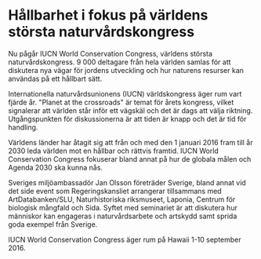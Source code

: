 # Hållbarhet i fokus på världens största naturvårdskongress

Nu pågår IUCN World Conservation Congress, världens största naturvårdskongress. 9 000 deltagare från hela världen samlas för att diskutera nya vägar för jordens utveckling och hur naturens resurser kan användas på ett hållbart sätt.

Internationella naturvårdsunionens (IUCN) världskongress äger rum vart fjärde år. "Planet at the crossroads" är temat för årets kongress, vilket signalerar att världen står inför ett vägskäl och det är dags att välja riktning. Utgångspunkten för diskussionerna är att tiden är knapp och det är tid för handling.

Världens länder har åtagit sig att från och med den 1 januari 2016 fram till år 2030 leda världen mot en hållbar och rättvis framtid. IUCN World Conservation Congress fokuserar bland annat på hur de globala målen och Agenda 2030 ska kunna nås.

Sveriges miljöambassadör Jan Olsson företräder Sverige, bland annat vid det side event som Regeringskansliet arrangerar tillsammans med ArtDatabanken/SLU, Naturhistoriska riksmuseet, Laponia, Centrum för biologisk mångfald och Sida. Syftet med seminariet är att diskutera hur människor kan engageras i naturvårdsarbete och artskydd samt sprida goda exempel från Sverige.

IUCN World Conservation Congress äger rum på Hawaii 1-10 september 2016.
